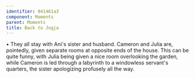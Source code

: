 ```yaml
---
identifier: 941461a3
component: Moments
parent: Moments 
title: Back to Jogja
---
```

• They all stay with Ani's sister and husband. Cameron and Julia are,
pointedly, given separate rooms at opposite ends of the house. This can
be quite funny, with Julia being given a nice room overlooking the
garden, while Cameron is led through a labyrinth to a windowless
servant's quarters, the sister apologizing profusely all the way.

